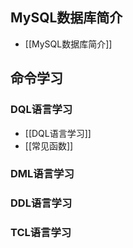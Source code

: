 
## MySQL数据库简介

- [[MySQL数据库简介]]

## 命令学习

### DQL语言学习

- [[DQL语言学习]]
- [[常见函数]]

### DML语言学习

### DDL语言学习

### TCL语言学习
